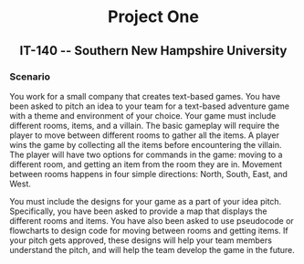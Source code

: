 # <center>Project One</center>
## <center>IT-140 -- Southern New Hampshire University</center>

### Scenario
You work for a small company that creates text-based games. 
You have been asked to pitch an idea to your team for a 
text-based adventure game with a theme and environment of 
your choice. Your game must include different rooms, items, 
and a villain. The basic gameplay will require the player to 
move between different rooms to gather all the items. 
A player wins the game by collecting all the items 
before encountering the villain. The player will have two 
options for commands in the game: moving to a different room, 
and getting an item from the room they are in. Movement between 
rooms happens in four simple directions: North, South, East, and 
West.

You must include the designs for your game as a part of your idea
pitch. Specifically, you have been asked to provide a map that 
displays the different rooms and items. You have also been asked 
to use pseudocode or flowcharts to design code for moving between
rooms and getting items. If your pitch gets approved, these
designs will help your team members understand the pitch, and
will help the team develop the game in the future.
